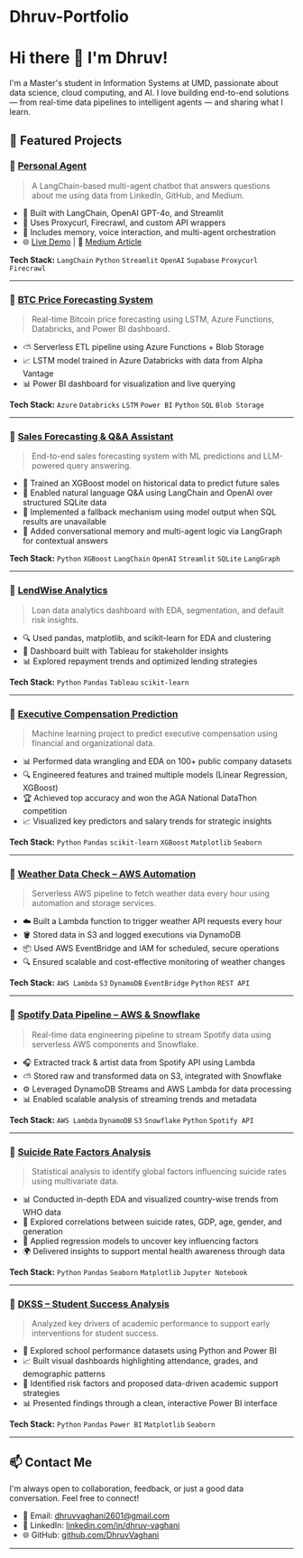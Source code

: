 # Dhruv-Portfolio
# Hi there 👋 I'm Dhruv!

I'm a Master's student in Information Systems at UMD, passionate about data science, cloud computing, and AI. I love building end-to-end solutions — from real-time data pipelines to intelligent agents — and sharing what I learn.

## 📌 Featured Projects

### 🔹 [Personal Agent](https://github.com/DhruvVaghani/Personal_agent)
> A LangChain-based multi-agent chatbot that answers questions about me using data from LinkedIn, GitHub, and Medium.

- 🧠 Built with LangChain, OpenAI GPT-4o, and Streamlit
- 🔗 Uses Proxycurl, Firecrawl, and custom API wrappers
- 💾 Includes memory, voice interaction, and multi-agent orchestration
- 🌐 [Live Demo](https://your-app-link.com) | 📄 [Medium Article](https://medium.com/your-post)

**Tech Stack:** `LangChain` `Python` `Streamlit` `OpenAI` `Supabase` `Proxycurl` `Firecrawl`

---

### 🔹 [BTC Price Forecasting System](https://github.com/DhruvVaghani/BTC_Predictions_Clean)
> Real-time Bitcoin price forecasting using LSTM, Azure Functions, Databricks, and Power BI dashboard.

- ⛅ Serverless ETL pipeline using Azure Functions + Blob Storage
- 📈 LSTM model trained in Azure Databricks with data from Alpha Vantage
- 📊 Power BI dashboard for visualization and live querying

**Tech Stack:** `Azure` `Databricks` `LSTM` `Power BI` `Python` `SQL` `Blob Storage`

---

### 🔹 [Sales Forecasting & Q&A Assistant](https://github.com/DhruvVaghani/sales-forecasting-app)  
> End-to-end sales forecasting system with ML predictions and LLM-powered query answering.

- 🔮 Trained an XGBoost model on historical data to predict future sales  
- 💬 Enabled natural language Q&A using LangChain and OpenAI over structured SQLite data  
- 🔁 Implemented a fallback mechanism using model output when SQL results are unavailable  
- 🧠 Added conversational memory and multi-agent logic via LangGraph for contextual answers  

**Tech Stack:** `Python` `XGBoost` `LangChain` `OpenAI` `Streamlit` `SQLite` `LangGraph`

---

### 🔹 [LendWise Analytics](https://github.com/your-username/lendwise-analytics)
> Loan data analytics dashboard with EDA, segmentation, and default risk insights.

- 🔍 Used pandas, matplotlib, and scikit-learn for EDA and clustering
- 🧾 Dashboard built with Tableau for stakeholder insights
- 📊 Explored repayment trends and optimized lending strategies

**Tech Stack:** `Python` `Pandas` `Tableau` `scikit-learn`

---

### 🔹 [Executive Compensation Prediction](https://github.com/DhruvVaghani/Executive-CompensationPrediction)  
> Machine learning project to predict executive compensation using financial and organizational data.

- 📊 Performed data wrangling and EDA on 100+ public company datasets  
- 🔍 Engineered features and trained multiple models (Linear Regression, XGBoost)  
- 🏆 Achieved top accuracy and won the AGA National DataThon competition  
- 📈 Visualized key predictors and salary trends for strategic insights  

**Tech Stack:** `Python` `Pandas` `scikit-learn` `XGBoost` `Matplotlib` `Seaborn`

---
### 🔹 [Weather Data Check – AWS Automation](https://github.com/DhruvVaghani/AWS-Check_Weather_every_hour)  
> Serverless AWS pipeline to fetch weather data every hour using automation and storage services.

- ☁️ Built a Lambda function to trigger weather API requests every hour  
- 🪣 Stored data in S3 and logged executions via DynamoDB  
- 📦 Used AWS EventBridge and IAM for scheduled, secure operations  
- 🔍 Ensured scalable and cost-effective monitoring of weather changes  

**Tech Stack:** `AWS Lambda` `S3` `DynamoDB` `EventBridge` `Python` `REST API`

---

### 🔹 [Spotify Data Pipeline – AWS & Snowflake](https://github.com/DhruvVaghani/AWS-Spotify-data-pipeline)  
> Real-time data engineering pipeline to stream Spotify data using serverless AWS components and Snowflake.

- 🎧 Extracted track & artist data from Spotify API using Lambda  
- ⛅ Stored raw and transformed data on S3, integrated with Snowflake  
- ⚙️ Leveraged DynamoDB Streams and AWS Lambda for data processing  
- 📊 Enabled scalable analysis of streaming trends and metadata

**Tech Stack:** `AWS Lambda` `DynamoDB` `S3` `Snowflake` `Python` `Spotify API`

----

### 🔹 [Suicide Rate Factors Analysis](https://github.com/DhruvVaghani/Suicide-Rate-Factors-Analysis)  
> Statistical analysis to identify global factors influencing suicide rates using multivariate data.

- 📊 Conducted in-depth EDA and visualized country-wise trends from WHO data  
- 📌 Explored correlations between suicide rates, GDP, age, gender, and generation  
- 🧠 Applied regression models to uncover key influencing factors  
- 🌍 Delivered insights to support mental health awareness through data  

**Tech Stack:** `Python` `Pandas` `Seaborn` `Matplotlib` `Jupyter Notebook`

---

### 🔹 [DKSS – Student Success Analysis](https://github.com/DhruvVaghani/DKSS)  
> Analyzed key drivers of academic performance to support early interventions for student success.

- 🏫 Explored school performance datasets using Python and Power BI  
- 📈 Built visual dashboards highlighting attendance, grades, and demographic patterns  
- 🧠 Identified risk factors and proposed data-driven academic support strategies  
- 📊 Presented findings through a clean, interactive Power BI interface  

**Tech Stack:** `Python` `Pandas` `Power BI` `Matplotlib` `Seaborn`


---

## 📫 Contact Me

I'm always open to collaboration, feedback, or just a good data conversation. Feel free to connect!

- 📧 Email: dhruvvaghani2601@gmail.com  
- 🔗 LinkedIn: [linkedin.com/in/dhruv-vaghani](https://www.linkedin.com/in/dhruv-vaghani/)  
- 🌐 GitHub: [github.com/DhruvVaghani](https://github.com/DhruvVaghani)

---
